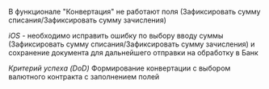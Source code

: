 В функционале "Конвертация" не работают поля (Зафиксировать сумму списания/Зафиксировать сумму зачисления)

*iOS -* необходимо исправить ошибку по выбору вводу суммы (Зафиксировать сумму списания/Зафиксировать сумму зачисления) и сохранение документа для дальнейшего отправки на обработку в Банк

*Критерий успеха (DoD)* Формирование конвертации с выбором валютного контракта с заполнением полей

